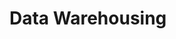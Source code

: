 # Data Warehousing

<!--
```diff
-  There are no cloud or data warehousing lectures tomorrow, 29 September 2024. 
```
-->
